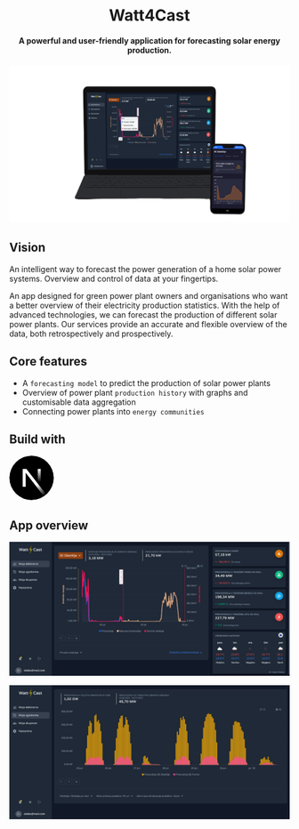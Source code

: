 <h1 align="center">
    Watt4Cast
</h1>

<h4 align="center">
A powerful and user-friendly application for forecasting solar energy production.
</h4>

<p align="center">
    <a href="https://www.watt4cast.si/" target="_blank">
        <img src="./assets/deviceframes-4k-final-transparent.png" alt="logo" />
    </a>
    
</p>

## Vision

An intelligent way to forecast the power generation of a home solar power systems. Overview and control of data at your fingertips.

An app designed for green power plant owners and organisations who want a better overview of their electricity production statistics. With the help of advanced technologies, we can forecast the production of different solar power plants. Our services provide an accurate and flexible overview of the data, both retrospectively and prospectively.

## Core features

-   A `forecasting model` to predict the production of solar power plants
-   Overview of power plant `production history` with graphs and customisable data aggregation
-   Connecting power plants into `energy communities`

## Build with

<a href="https://nextjs.org/" target="_blank">
<svg aria-label="Next.js logomark" class="next-mark_root__iLw9v" height="80" role="img" viewBox="0 0 180 180" width="80"><mask height="180" id=":R0:mask0_408_134" maskUnits="userSpaceOnUse" style="mask-type:alpha" width="180" x="0" y="0"><circle cx="90" cy="90" fill="black" r="90"></circle></mask><g mask="url(#:R0:mask0_408_134)"><circle cx="90" cy="90" data-circle="true" fill="black" r="90"></circle><path d="M149.508 157.52L69.142 54H54V125.97H66.1136V69.3836L139.999 164.845C143.333 162.614 146.509 160.165 149.508 157.52Z" fill="url(#:R0:paint0_linear_408_134)"></path><rect fill="url(#:R0:paint1_linear_408_134)" height="72" width="12" x="115" y="54"></rect></g><defs><linearGradient gradientUnits="userSpaceOnUse" id=":R0:paint0_linear_408_134" x1="109" x2="144.5" y1="116.5" y2="160.5"><stop stop-color="white"></stop><stop offset="1" stop-color="white" stop-opacity="0"></stop></linearGradient><linearGradient gradientUnits="userSpaceOnUse" id=":R0:paint1_linear_408_134" x1="121" x2="120.799" y1="54" y2="106.875"><stop stop-color="white"></stop><stop offset="1" stop-color="white" stop-opacity="0"></stop></linearGradient></defs></svg>
</a>

## App overview

<p align="center">
    <img src="./assets/web-overview-dashboard.png" alt="dashboard" />
</p>

<p align="center">
    <img src="./assets/web-overview-history.png" alt="dashboard" />
</p>